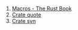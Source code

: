  1. [Macros - The Rust Book](https://doc.rust-lang.org/book/ch19-06-macros.html)
 2. [Crate quote](https://docs.rs/quote/1.0.9/quote/)
 3. [Crate syn](https://docs.rs/syn/1.0.73/syn/)
